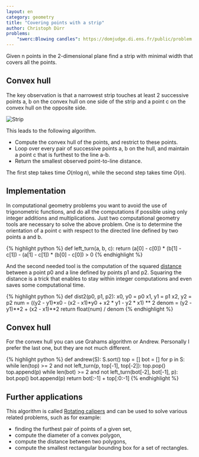 ```yaml
---
layout: en
category: geometry
title: "Covering points with a strip"
author: Christoph Dürr
problems:
    "swerc:Blowing candles": https://domjudge.di.ens.fr/public/problem.php?id=7
---
```


Given n points in the 2-dimensional plane find a strip with minimal width that covers all the points.

## Convex hull

The key observation is that a narrowest strip touches at least 2 successive points a, b on the convex hull on one side of the strip and a point c on the convex hull on the opposite side.

![Strip]({{site.images}}blow_candles.png)

This leads to the following algorithm.

- Compute the convex hull of the points, and restrict to these points.
- Loop over every pair of successive points a, b on the hull, and maintain a point c that is furthest to the line a-b.
- Return the smallest observed point-to-line distance.

The first step takes time $O(n\log n)$, while the second step takes time $O(n)$.

## Implementation

In computational geometry problems you want to avoid the use of trigonometric functions, and do all the computations if possible using only integer additions and multiplications. Just two computational geometry tools are necessary to solve the above problem.  One is to determine the orientation of a point c with respect to the directed line defined by two points a and b.

{% highlight python %}
def left_turn(a, b, c):
    return (a[0] - c[0]) * (b[1] - c[1]) - (a[1] - c[1]) * (b[0] - c[0]) > 0
{% endhighlight %}


And the second needed tool is the computation of the squared [distance](https://en.wikipedia.org/wiki/Distance_from_a_point_to_a_line#Line_defined_by_two_points) between a point p0 and a line defined by points p1 and p2.  Squaring the distance is a trick that enables to stay within integer computations and even saves some computational time.

{% highlight python %}
def dist2(p0, p1, p2):
    x0, y0 = p0
    x1, y1 = p1
    x2, y2 = p2
    num = ((y2 - y1)*x0 - (x2 - x1)*y0 + x2 * y1 - y2 * x1) ** 2
    denom = (y2 - y1)**2 + (x2 - x1)**2
    return float(num) / denom
{% endhighlight %}

## Convex hull

For the convex hull you can use Grahams algorithm or Andrew.  Personally I prefer the last one, but they are not much different.

{% highlight python %}
def andrew(S):
    S.sort()
    top = []
    bot = []
    for p in S:
        while len(top) >= 2 and not left_turn(p, top[-1], top[-2]):
            top.pop()
        top.append(p)
        while len(bot) >= 2 and not left_turn(bot[-2], bot[-1], p):
            bot.pop()
        bot.append(p)
    return bot[:-1] + top[:0:-1]
{% endhighlight %}

## Further applications

This algorithm is called [Rotating calipers](https://en.wikipedia.org/wiki/Rotating_calipers) and can be used to solve various related problems, such as for example:

- finding the furthest pair of points of a given set,
- compute the diameter of a convex polygon,
- compute the distance between two polygons,
- compute the smallest rectangular bounding box for a set of rectangles.
